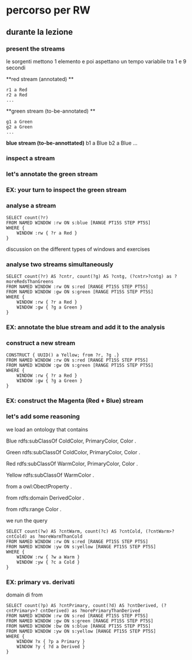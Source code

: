 # percorso per RW

## durante la lezione

### present the streams 
le sorgenti mettono 1 elemento e poi aspettano un tempo variabile tra 1 e 9 secondi

**red stream (annotated) **

	r1 a Red
	r2 a Red
	...


**green stream (to-be-annotated) **

	g1 a Green
	g2 a Green
	...

**blue stream (to-be-annottated)**
	b1 a Blue
	b2 a Blue
	...

### inspect a stream

### let's annotate the green stream

### EX: your turn to inspect the green stream

### analyse a stream

	SELECT count(?r)
	FROM NAMED WINDOW :rw ON s:blue [RANGE PT15S STEP PT5S]
	WHERE {
		WINDOW :rw { ?r a Red }
	}

discussion on the different types of windows and exercises

### analyse two streams simultaneously

	SELECT count(?r) AS ?cntr, count(?g) AS ?cntg, (?cntr>?cntg) as ?moreRedsThanGreens  
	FROM NAMED WINDOW :rw ON s:red [RANGE PT15S STEP PT5S]
	FROM NAMED WINDOW :gw ON s:green [RANGE PT15S STEP PT5S]
	WHERE {
		WINDOW :rw { ?r a Red }
		WINDOW :gw { ?g a Green }	
	}

### EX: annotate the blue stream and add it to the analysis

### construct a new stream

	CONSTRUCT { UUID() a Yellow; from ?r, ?g .}
	FROM NAMED WINDOW :rw ON s:red [RANGE PT15S STEP PT5S]
	FROM NAMED WINDOW :gw ON s:green [RANGE PT15S STEP PT5S]
	WHERE {
		WINDOW :rw { ?r a Red }
		WINDOW :gw { ?g a Green }	
	}

### EX: construct the Magenta (Red + Blue) stream

### let's add some reasoning

we load an ontology that contains

Blue rdfs:subClassOf ColdColor, PrimaryColor, Color .

Green rdfs:subClassOf ColdColor, PrimaryColor, Color .

Red rdfs:subClassOf WarmColor, PrimaryColor, Color .

Yellow rdfs:subClassOf WarmColor .

from a owl:ObectProperty .

from rdfs:domain DerivedColor .

from rdfs:range Color .

we run the query

	SELECT count(?w) AS ?cntWarm, count(?c) AS ?cntCold, (?cntWarm>?cntCold) as ?moreWarmThanCold  
	FROM NAMED WINDOW :rw ON s:red [RANGE PT15S STEP PT5S]
	FROM NAMED WINDOW :yw ON s:yellow [RANGE PT15S STEP PT5S]
	WHERE {
		WINDOW :rw { ?w a Warm }
		WINDOW :yw { ?c a Cold }	
	}

### EX: primary vs. derivati

domain di from

	SELECT count(?p) AS ?cntPrimary, count(?d) AS ?cntDerived, (?cntPrimary>? cntDerived) as ?morePrimaryThanDerived  
	FROM NAMED WINDOW :rw ON s:red [RANGE PT15S STEP PT5S]
	FROM NAMED WINDOW :gw ON s:green [RANGE PT15S STEP PT5S]
	FROM NAMED WINDOW :bw ON s:blue [RANGE PT15S STEP PT5S]
	FROM NAMED WINDOW :yw ON s:yellow [RANGE PT15S STEP PT5S]
	WHERE {
		WINDOW ?x { ?p a Primary }
		WINDOW ?y { ?d a Derived }	
	}



